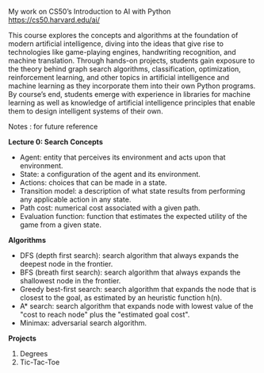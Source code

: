 My work on CS50’s Introduction to AI with Python
https://cs50.harvard.edu/ai/

This course explores the concepts and algorithms at the foundation of modern artificial intelligence, 
diving into the ideas that give rise to technologies like game-playing engines, handwriting recognition, 
and machine translation. Through hands-on projects, students gain exposure to the theory behind graph search 
algorithms, classification, optimization, reinforcement learning, and other topics in artificial intelligence
and machine learning as they incorporate them into their own Python programs. By course’s end, students 
emerge with experience in libraries for machine learning as well as knowledge of artificial intelligence 
principles that enable them to design intelligent systems of their own.


Notes : for future reference

**Lecture 0: Search**
**Concepts**
* Agent: entity that perceives its environment and acts upon that environment.
* State: a configuration of the agent and its environment.
* Actions: choices that can be made in a state.
* Transition model: a description of what state results from performing any applicable action in any state.
* Path cost: numerical cost associated with a given path.
* Evaluation function: function that estimates the expected utility of the game from a given state.

**Algorithms**
* DFS (depth first search): search algorithm that always expands the deepest node in the frontier. 
* BFS (breath first search): search algorithm that always expands the shallowest node in the frontier.
* Greedy best-first search: search algorithm that expands the node that is closest to the goal, as estimated by an heuristic function h(n).
* A* search: search algorithm that expands node with lowest value of the "cost to reach node" plus the "estimated goal cost".
* Minimax: adversarial search algorithm.

**Projects**
1. Degrees
2. Tic-Tac-Toe
